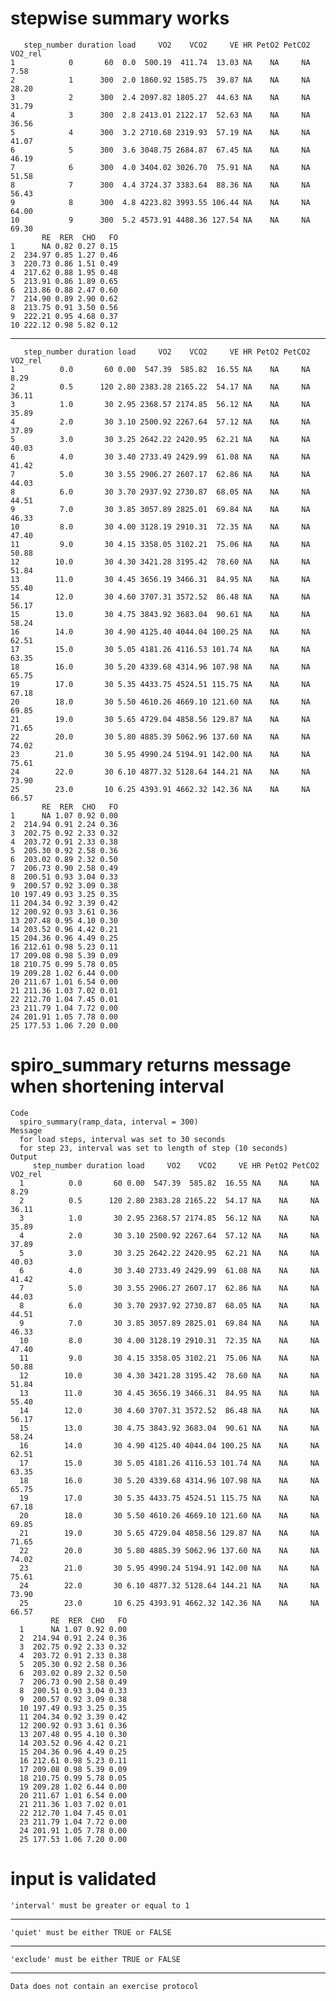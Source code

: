 # stepwise summary works

       step_number duration load     VO2    VCO2     VE HR PetO2 PetCO2 VO2_rel
    1            0       60  0.0  500.19  411.74  13.03 NA    NA     NA    7.58
    2            1      300  2.0 1860.92 1585.75  39.87 NA    NA     NA   28.20
    3            2      300  2.4 2097.82 1805.27  44.63 NA    NA     NA   31.79
    4            3      300  2.8 2413.01 2122.17  52.63 NA    NA     NA   36.56
    5            4      300  3.2 2710.68 2319.93  57.19 NA    NA     NA   41.07
    6            5      300  3.6 3048.75 2684.87  67.45 NA    NA     NA   46.19
    7            6      300  4.0 3404.02 3026.70  75.91 NA    NA     NA   51.58
    8            7      300  4.4 3724.37 3383.64  88.36 NA    NA     NA   56.43
    9            8      300  4.8 4223.82 3993.55 106.44 NA    NA     NA   64.00
    10           9      300  5.2 4573.91 4488.36 127.54 NA    NA     NA   69.30
           RE  RER  CHO   FO
    1      NA 0.82 0.27 0.15
    2  234.97 0.85 1.27 0.46
    3  220.73 0.86 1.51 0.49
    4  217.62 0.88 1.95 0.48
    5  213.91 0.86 1.89 0.65
    6  213.86 0.88 2.47 0.60
    7  214.90 0.89 2.90 0.62
    8  213.75 0.91 3.50 0.56
    9  222.21 0.95 4.68 0.37
    10 222.12 0.98 5.82 0.12

---

       step_number duration load     VO2    VCO2     VE HR PetO2 PetCO2 VO2_rel
    1          0.0       60 0.00  547.39  585.82  16.55 NA    NA     NA    8.29
    2          0.5      120 2.80 2383.28 2165.22  54.17 NA    NA     NA   36.11
    3          1.0       30 2.95 2368.57 2174.85  56.12 NA    NA     NA   35.89
    4          2.0       30 3.10 2500.92 2267.64  57.12 NA    NA     NA   37.89
    5          3.0       30 3.25 2642.22 2420.95  62.21 NA    NA     NA   40.03
    6          4.0       30 3.40 2733.49 2429.99  61.08 NA    NA     NA   41.42
    7          5.0       30 3.55 2906.27 2607.17  62.86 NA    NA     NA   44.03
    8          6.0       30 3.70 2937.92 2730.87  68.05 NA    NA     NA   44.51
    9          7.0       30 3.85 3057.89 2825.01  69.84 NA    NA     NA   46.33
    10         8.0       30 4.00 3128.19 2910.31  72.35 NA    NA     NA   47.40
    11         9.0       30 4.15 3358.05 3102.21  75.06 NA    NA     NA   50.88
    12        10.0       30 4.30 3421.28 3195.42  78.60 NA    NA     NA   51.84
    13        11.0       30 4.45 3656.19 3466.31  84.95 NA    NA     NA   55.40
    14        12.0       30 4.60 3707.31 3572.52  86.48 NA    NA     NA   56.17
    15        13.0       30 4.75 3843.92 3683.04  90.61 NA    NA     NA   58.24
    16        14.0       30 4.90 4125.40 4044.04 100.25 NA    NA     NA   62.51
    17        15.0       30 5.05 4181.26 4116.53 101.74 NA    NA     NA   63.35
    18        16.0       30 5.20 4339.68 4314.96 107.98 NA    NA     NA   65.75
    19        17.0       30 5.35 4433.75 4524.51 115.75 NA    NA     NA   67.18
    20        18.0       30 5.50 4610.26 4669.10 121.60 NA    NA     NA   69.85
    21        19.0       30 5.65 4729.04 4858.56 129.87 NA    NA     NA   71.65
    22        20.0       30 5.80 4885.39 5062.96 137.60 NA    NA     NA   74.02
    23        21.0       30 5.95 4990.24 5194.91 142.00 NA    NA     NA   75.61
    24        22.0       30 6.10 4877.32 5128.64 144.21 NA    NA     NA   73.90
    25        23.0       10 6.25 4393.91 4662.32 142.36 NA    NA     NA   66.57
           RE  RER  CHO   FO
    1      NA 1.07 0.92 0.00
    2  214.94 0.91 2.24 0.36
    3  202.75 0.92 2.33 0.32
    4  203.72 0.91 2.33 0.38
    5  205.30 0.92 2.58 0.36
    6  203.02 0.89 2.32 0.50
    7  206.73 0.90 2.58 0.49
    8  200.51 0.93 3.04 0.33
    9  200.57 0.92 3.09 0.38
    10 197.49 0.93 3.25 0.35
    11 204.34 0.92 3.39 0.42
    12 200.92 0.93 3.61 0.36
    13 207.48 0.95 4.10 0.30
    14 203.52 0.96 4.42 0.21
    15 204.36 0.96 4.49 0.25
    16 212.61 0.98 5.23 0.11
    17 209.08 0.98 5.39 0.09
    18 210.75 0.99 5.78 0.05
    19 209.28 1.02 6.44 0.00
    20 211.67 1.01 6.54 0.00
    21 211.36 1.03 7.02 0.01
    22 212.70 1.04 7.45 0.01
    23 211.79 1.04 7.72 0.00
    24 201.91 1.05 7.78 0.00
    25 177.53 1.06 7.20 0.00

# spiro_summary returns message when shortening interval

    Code
      spiro_summary(ramp_data, interval = 300)
    Message
      for load steps, interval was set to 30 seconds
      for step 23, interval was set to length of step (10 seconds)
    Output
         step_number duration load     VO2    VCO2     VE HR PetO2 PetCO2 VO2_rel
      1          0.0       60 0.00  547.39  585.82  16.55 NA    NA     NA    8.29
      2          0.5      120 2.80 2383.28 2165.22  54.17 NA    NA     NA   36.11
      3          1.0       30 2.95 2368.57 2174.85  56.12 NA    NA     NA   35.89
      4          2.0       30 3.10 2500.92 2267.64  57.12 NA    NA     NA   37.89
      5          3.0       30 3.25 2642.22 2420.95  62.21 NA    NA     NA   40.03
      6          4.0       30 3.40 2733.49 2429.99  61.08 NA    NA     NA   41.42
      7          5.0       30 3.55 2906.27 2607.17  62.86 NA    NA     NA   44.03
      8          6.0       30 3.70 2937.92 2730.87  68.05 NA    NA     NA   44.51
      9          7.0       30 3.85 3057.89 2825.01  69.84 NA    NA     NA   46.33
      10         8.0       30 4.00 3128.19 2910.31  72.35 NA    NA     NA   47.40
      11         9.0       30 4.15 3358.05 3102.21  75.06 NA    NA     NA   50.88
      12        10.0       30 4.30 3421.28 3195.42  78.60 NA    NA     NA   51.84
      13        11.0       30 4.45 3656.19 3466.31  84.95 NA    NA     NA   55.40
      14        12.0       30 4.60 3707.31 3572.52  86.48 NA    NA     NA   56.17
      15        13.0       30 4.75 3843.92 3683.04  90.61 NA    NA     NA   58.24
      16        14.0       30 4.90 4125.40 4044.04 100.25 NA    NA     NA   62.51
      17        15.0       30 5.05 4181.26 4116.53 101.74 NA    NA     NA   63.35
      18        16.0       30 5.20 4339.68 4314.96 107.98 NA    NA     NA   65.75
      19        17.0       30 5.35 4433.75 4524.51 115.75 NA    NA     NA   67.18
      20        18.0       30 5.50 4610.26 4669.10 121.60 NA    NA     NA   69.85
      21        19.0       30 5.65 4729.04 4858.56 129.87 NA    NA     NA   71.65
      22        20.0       30 5.80 4885.39 5062.96 137.60 NA    NA     NA   74.02
      23        21.0       30 5.95 4990.24 5194.91 142.00 NA    NA     NA   75.61
      24        22.0       30 6.10 4877.32 5128.64 144.21 NA    NA     NA   73.90
      25        23.0       10 6.25 4393.91 4662.32 142.36 NA    NA     NA   66.57
             RE  RER  CHO   FO
      1      NA 1.07 0.92 0.00
      2  214.94 0.91 2.24 0.36
      3  202.75 0.92 2.33 0.32
      4  203.72 0.91 2.33 0.38
      5  205.30 0.92 2.58 0.36
      6  203.02 0.89 2.32 0.50
      7  206.73 0.90 2.58 0.49
      8  200.51 0.93 3.04 0.33
      9  200.57 0.92 3.09 0.38
      10 197.49 0.93 3.25 0.35
      11 204.34 0.92 3.39 0.42
      12 200.92 0.93 3.61 0.36
      13 207.48 0.95 4.10 0.30
      14 203.52 0.96 4.42 0.21
      15 204.36 0.96 4.49 0.25
      16 212.61 0.98 5.23 0.11
      17 209.08 0.98 5.39 0.09
      18 210.75 0.99 5.78 0.05
      19 209.28 1.02 6.44 0.00
      20 211.67 1.01 6.54 0.00
      21 211.36 1.03 7.02 0.01
      22 212.70 1.04 7.45 0.01
      23 211.79 1.04 7.72 0.00
      24 201.91 1.05 7.78 0.00
      25 177.53 1.06 7.20 0.00

# input is validated

    'interval' must be greater or equal to 1

---

    'quiet' must be either TRUE or FALSE

---

    'exclude' must be either TRUE or FALSE

---

    Data does not contain an exercise protocol

